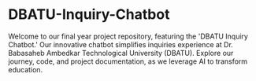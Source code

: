 # DBATU-Inquiry-Chatbot
Welcome to our final year project repository, featuring the 'DBATU Inquiry Chatbot.' Our innovative chatbot simplifies inquiries experience at Dr. Babasaheb Ambedkar Technological University (DBATU). Explore our journey, code, and project documentation, as we leverage AI to transform education.
